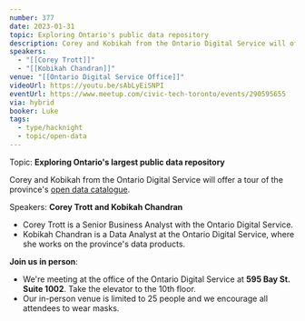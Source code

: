 ```yaml
---
number: 377
date: 2023-01-31
topic: Exploring Ontario's public data repository
description: Corey and Kobikah from the Ontario Digital Service will offer a tour of the province's [open data catalogue](https://data.ontario.ca/).
speakers:
  - "[[Corey Trott]]"
  - "[[Kobikah Chandran]]"
venue: "[[Ontario Digital Service Office]]"
videoUrl: https://youtu.be/sAbLyEiSNPI
eventUrl: https://www.meetup.com/civic-tech-toronto/events/290595655
via: hybrid
booker: Luke
tags:
  - type/hacknight
  - topic/open-data
---
```


Topic: **Exploring Ontario's largest public data repository**

Corey and Kobikah from the Ontario Digital Service will offer a tour of the province's [open data catalogue](https://data.ontario.ca/).

Speakers: **Corey Trott and Kobikah Chandran**

* Corey Trott is a Senior Business Analyst with the Ontario Digital Service.
* Kobikah Chandran is a Data Analyst at the Ontario Digital Service, where she works on the province's data products.

**Join us in person**:

* We're meeting at the office of the Ontario Digital Service at **595 Bay St. Suite 1002**. Take the elevator to the 10th floor.
* Our in-person venue is limited to 25 people and we encourage all attendees to wear masks.

